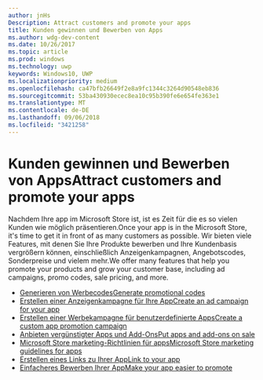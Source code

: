```yaml
---
author: jnHs
Description: Attract customers and promote your apps
title: Kunden gewinnen und Bewerben von Apps
ms.author: wdg-dev-content
ms.date: 10/26/2017
ms.topic: article
ms.prod: windows
ms.technology: uwp
keywords: Windows10, UWP
ms.localizationpriority: medium
ms.openlocfilehash: ca47bfb26649f2e8a9fc1344c3264d90548eb836
ms.sourcegitcommit: 53ba430930ecec8ea10c95b390fe6e654fe363e1
ms.translationtype: MT
ms.contentlocale: de-DE
ms.lasthandoff: 09/06/2018
ms.locfileid: "3421258"
---
```

# <a name="attract-customers-and-promote-your-apps"></a><span data-ttu-id="f26d6-103">Kunden gewinnen und Bewerben von Apps</span><span class="sxs-lookup"><span data-stu-id="f26d6-103">Attract customers and promote your apps</span></span>

<span data-ttu-id="f26d6-104">Nachdem Ihre app im Microsoft Store ist, ist es Zeit für die es so vielen Kunden wie möglich präsentieren.</span><span class="sxs-lookup"><span data-stu-id="f26d6-104">Once your app is in the Microsoft Store, it's time to get it in front of as many customers as possible.</span></span> <span data-ttu-id="f26d6-105">Wir bieten viele Features, mit denen Sie Ihre Produkte bewerben und Ihre Kundenbasis vergrößern können, einschließlich Anzeigenkampagnen, Angebotscodes, Sonderpreise und vielem mehr.</span><span class="sxs-lookup"><span data-stu-id="f26d6-105">We offer many features that help you promote your products and grow your customer base, including ad campaigns, promo codes, sale pricing, and more.</span></span>

-   [<span data-ttu-id="f26d6-106">Generieren von Werbecodes</span><span class="sxs-lookup"><span data-stu-id="f26d6-106">Generate promotional codes</span></span>](generate-promotional-codes.md)
-   [<span data-ttu-id="f26d6-107">Erstellen einer Anzeigenkampagne für Ihre App</span><span class="sxs-lookup"><span data-stu-id="f26d6-107">Create an ad campaign for your app</span></span>](create-an-ad-campaign-for-your-app.md)
-   [<span data-ttu-id="f26d6-108">Erstellen einer Werbekampagne für benutzerdefinierte Apps</span><span class="sxs-lookup"><span data-stu-id="f26d6-108">Create a custom app promotion campaign</span></span>](create-a-custom-app-promotion-campaign.md)
-   [<span data-ttu-id="f26d6-109">Anbieten vergünstigter Apps und Add-Ons</span><span class="sxs-lookup"><span data-stu-id="f26d6-109">Put apps and add-ons on sale</span></span>](put-apps-and-add-ons-on-sale.md)
-   [<span data-ttu-id="f26d6-110">Microsoft Store marketing-Richtlinien für apps</span><span class="sxs-lookup"><span data-stu-id="f26d6-110">Microsoft Store marketing guidelines for apps</span></span>](app-marketing-guidelines.md)
-   [<span data-ttu-id="f26d6-111">Erstellen eines Links zu Ihrer App</span><span class="sxs-lookup"><span data-stu-id="f26d6-111">Link to your app</span></span>](link-to-your-app.md)
-   [<span data-ttu-id="f26d6-112">Einfacheres Bewerben Ihrer App</span><span class="sxs-lookup"><span data-stu-id="f26d6-112">Make your app easier to promote</span></span>](make-your-app-easier-to-promote.md)

 

 
